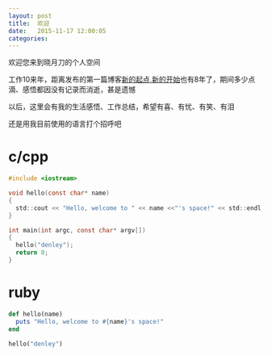 ```yaml
---
layout: post
title:  欢迎
date:   2015-11-17 12:00:05
categories:
---
```


欢迎您来到晓月刀的个人空间

工作10来年，距离发布的第一篇博客[新的起点,新的开始](http://www.cppblog.com/ietj/archive/2007/12/23/39341.html)也有8年了，期间多少点滴、感悟都因没有记录而消逝，甚是遗憾

以后，这里会有我的生活感悟、工作总结，希望有喜、有忧、有笑、有泪

还是用我目前使用的语言打个招呼吧

# c/cpp
```c
#include <iostream>

void hello(const char* name)
{
  std::cout << "Hello, welcome to " << name <<"'s space!" << std::endl;
}

int main(int argc, const char* argv[])
{
  hello("denley");
  return 0;
}
```

# ruby
```ruby
def hello(name)
  puts "Hello, welcome to #{name}'s space!"
end

hello("denley")
```
